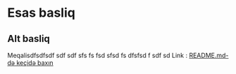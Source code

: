# Esas basliq

## Alt basliq
Meqalisdfsdfsdf  sdf sdf sfs fs fsd sfsd fs dfsfsd f sdf sd
Link :
[README.md-də keçidə baxın](#django-nun-kontekst-prosessorlar%C4%B1n%C4%B1n-m%C9%99qs%C9%99dini-izah-edin)

